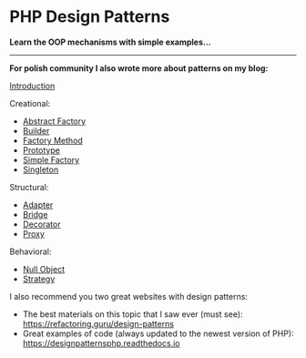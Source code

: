 # PHP Design Patterns
**Learn the OOP mechanisms with simple examples...**

- - - 

**For polish community I also wrote more about patterns on my blog:**

[Introduction](https://koddlo.pl/wzorce-projektowe-w-php/)

Creational:
- [Abstract Factory](https://koddlo.pl/abstract-factory-fabryka-abstrakcyjna/)
- [Builder](https://koddlo.pl/builder-budowniczy/)
- [Factory Method](https://koddlo.pl/factory-method-metoda-wytworcza/)
- [Prototype](https://koddlo.pl/prototype-prototyp/)
- [Simple Factory](https://koddlo.pl/simple-factory-prosta-fabryka/)
- [Singleton](https://koddlo.pl/singleton/)

Structural:
- [Adapter](https://koddlo.pl/adapter-adapter/)
- [Bridge](https://koddlo.pl/bridge-most/)
- [Decorator](https://koddlo.pl/decorator-dekorator/)
- [Proxy](https://koddlo.pl/proxy-pelnomocnik/)

Behavioral:
- [Null Object](https://koddlo.pl/null-object-pusty-obiekt/)
- [Strategy](https://koddlo.pl/strategy-strategia/)

I also recommend you two great websites with design patterns:

- The best materials on this topic that I saw ever (must see): https://refactoring.guru/design-patterns
- Great examples of code (always updated to the newest version of PHP): https://designpatternsphp.readthedocs.io